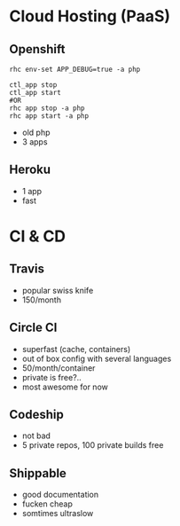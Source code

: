 # Cloud Hosting (PaaS)

## Openshift
```rhc env-set APP_DEBUG=true -a php```

```
ctl_app stop
ctl_app start
#OR
rhc app stop -a php
rhc app start -a php
```
- old php
- 3 apps

## Heroku

- 1 app
- fast

# CI & CD

## Travis
- popular swiss knife
- 150/month

## Circle CI 
- superfast (cache, containers)
- out of box config with several languages
- 50/month/container
- private is free?..
- most awesome for now

## Codeship
- not bad
- 5 private repos, 100 private builds free

## Shippable
 - good documentation
 - fucken cheap
 - somtimes ultraslow

